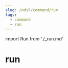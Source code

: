 ```yaml
---
slug: /odsl/command/run
tags:
  - command
  - run
---
```

import Run from './_run.md'

run
=========

<Run />
